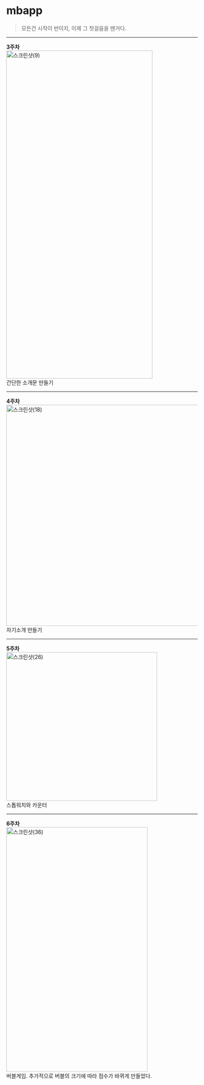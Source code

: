 # mbapp
> 모든건 시작이 반이지, 이제 그 첫걸음을 뗀거다.

*****

**3주차**\
<img width="385" height="862" alt="스크린샷(9)" src="https://github.com/user-attachments/assets/4d46e08c-a5aa-4b65-b3ea-ded32d641549" />\
간단한 소개문 만들기
*****
**4주차**\
<img width="517" height="581" alt="스크린샷(18)" src="https://github.com/user-attachments/assets/a784b754-09be-4ac9-b4bb-abead593f87b" />\
자기소개 만들기
*****
**5주차**\
<img width="397" height="391" alt="스크린샷(26)" src="https://github.com/user-attachments/assets/2700e41a-acb2-474b-956c-ea24deb360c6" />\
스톱워치와 카운터
*****
**6주차**\
<img width="372" height="643" alt="스크린샷(36)" src="https://github.com/user-attachments/assets/4262acbd-4b5f-4035-9066-889e9be5cc50" />\
버블게임. 추가적으로 버블의 크기에 따라 점수가 바뀌게 만들었다.
